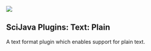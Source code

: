 [![](https://github.com/scijava/scijava-plugins-text-plain/actions/workflows/build-main.yml/badge.svg)](https://github.com/scijava/scijava-plugins-text-plain/actions/workflows/build-main.yml)

SciJava Plugins: Text: Plain
----------------------------

A text format plugin which enables support for plain text.
